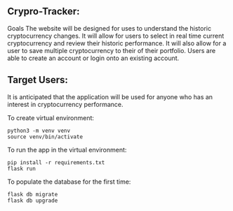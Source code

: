 ## Crypro-Tracker: ##
Goals
The website will be designed for uses to understand the historic cryptocurrency changes. It will allow for users to select in real time current cryptocurrency and review their historic performance. It will also allow for a user to save multiple cryptocurrency to their of their portfolio. Users are able to create an account or login onto an existing account.


## Target Users: ##

It is anticipated that the application will be used for anyone who has an interest in cryptocurrency performance.










To create virtual environment:
```
python3 -m venv venv
source venv/bin/activate
```

To run the app in the virtual environment:
```
pip install -r requirements.txt
flask run
```

To populate the database for the first time:
```
flask db migrate
flask db upgrade
```
